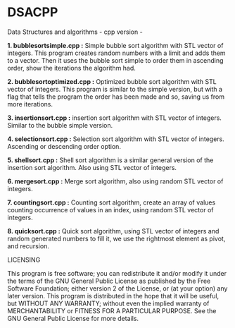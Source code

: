 # DSACPP
Data Structures and algorithms - cpp version -

**1. bubblesortsimple.cpp :** Simple bubble sort algorithm with STL vector of integers. This program creates random numbers with a limit and adds 
them to a vector. Then it uses the bubble sort simple to order them in ascending order, show the iterations the algorithm had.

**2. bubblesortoptimized.cpp :** Optimized bubble sort algorithm with STL vector of integers. This program is similar to the simple version, but with a flag that tells the program the order has been made and so, saving us from more iterations.

**3. insertionsort.cpp :** insertion sort algorithm with STL vector of integers. Similar to the bubble simple version.

**4. selectionsort.cpp :** Selection sort algorithm with STL vector of integers. Ascending or descending order option.

**5. shellsort.cpp :** Shell sort algorithm is a similar general version of the insertion sort algorithm. Also using STL vector of integers.

**6. mergesort.cpp :** Merge sort algorithm, also using random STL vector of integers.

**7. countingsort.cpp :** Counting sort algorithm, create an array of values counting occurrence of values in an index, using random STL vector of integers.

**8. quicksort.cpp :** Quick sort algorithm, using STL vector of integers and random generated numbers to fill it, we use the rightmost element as pivot, and
recursion.



LICENSING

This program is free software; you can redistribute it and/or modify it under the terms of the GNU General Public
License as published by the Free Software Foundation; either version 2 of the License, or (at your option)
any later version.
This program is distributed in the hope that it will be useful, but WITHOUT ANY WARRANTY; without even the
implied warranty of MERCHANTABILITY or FITNESS FOR A PARTICULAR PURPOSE.
See the GNU General Public License for more details.


